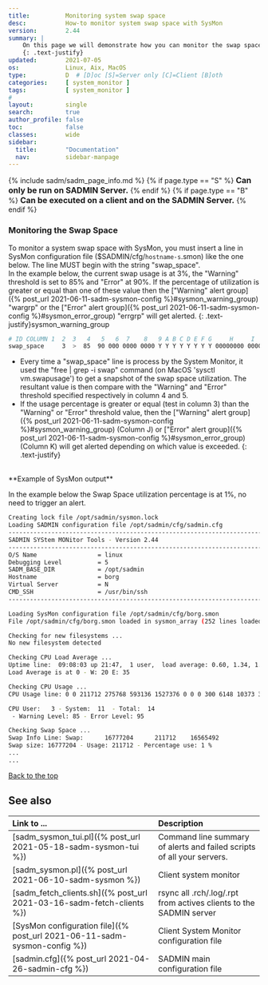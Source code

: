 ```yaml
---
title:          Monitoring system swap space
desc:           How-to monitor system swap space with SysMon
version:        2.44
summary: |         
    On this page we will demonstrate how you can monitor the swap space utilization of a system.
    {: .text-justify}
updated:        2021-07-05
os:             Linux, Aix, MacOS
type:           D  # [D]oc [S]=Server only [C]=Client [B]oth
categories:     [ system_monitor ] 
tags:           [ system_monitor ] 
#
layout:         single
search:         true
author_profile: false
toc:            false
classes:        wide
sidebar:
  title:        "Documentation"
  nav:          sidebar-manpage
---
```

<a id="top_of_page"></a>

{% include sadm/sadm_page_info.md %}
{% if page.type == "S" %}
<font size="3"><strong>Can only be run on SADMIN Server.</strong></font>
{% endif %}
{% if page.type == "B" %}
<font size="3"><strong>Can be executed on a client and on the SADMIN Server.</strong></font>
{% endif %}


<a id="swapspace"></a>
### Monitoring the Swap Space

To monitor a system swap space with SysMon, you must insert a line in SysMon configuration file 
($SADMIN/cfg/`hostname-s`.smon) like the one below. The line MUST begin with the string "swap_space".  
In the example below, the current swap usage is at 3%, the "Warning" threshold is set to 85% and 
"Error" at 90%. If the percentage of utilization is greater or equal than one of these value then 
the ["Warning" alert group]({% post_url 2021-06-11-sadm-sysmon-config %}#sysmon_warning_group) 
"wargrp" or the ["Error" alert group]({% post_url 2021-06-11-sadm-sysmon-config %}#sysmon_error_group) 
"errgrp" will get alerted.
{: .text-justify}sysmon_warning_group

```bash
# ID COLUMN 1  2  3   4   5   6  7    8   9 A B C D E F G     H     I     J       K   L
swap_space     3  >  85  90 000 0000 0000 Y Y Y Y Y Y Y Y 00000000 0000 wargrp errgrp -
```

- Every time a "swap_space" line is process by the System Monitor, it used the "free | grep -i swap" 
command (on MacOS 'sysctl vm.swapusage') to get a snapshot of the swap space utilization. The 
resultant value is then compare with the "Warning" and "Error" threshold specified respectively 
in column 4 and 5.  
- If the usage percentage is greater or equal (test in column 3) than the "Warning" or "Error" 
threshold value, then the 
["Warning" alert group]({% post_url 2021-06-11-sadm-sysmon-config %}#sysmon_warning_group) (Column J) 
or ["Error" alert group]({% post_url 2021-06-11-sadm-sysmon-config %}#sysmon_error_group) (Column K) 
will get alerted depending on which value is exceeded.
{: .text-justify}


<br>
**Example of SysMon output**  

In the example below the Swap Space utilization percentage is at 1%, no need to trigger an alert.

```bash
Creating lock file /opt/sadmin/sysmon.lock
Loading SADMIN configuration file /opt/sadmin/cfg/sadmin.cfg
------------------------------------------------------------------------------
SADMIN SYStem MONitor Tools - Version 2.44
------------------------------------------------------------------------------
O/S Name                 = linux
Debugging Level          = 5
SADM_BASE_DIR            = /opt/sadmin
Hostname                 = borg
Virtual Server           = N
CMD_SSH                  = /usr/bin/ssh
------------------------------------------------------------------------------

Loading SysMon configuration file /opt/sadmin/cfg/borg.smon
File /opt/sadmin/cfg/borg.smon loaded in sysmon_array (252 lines loaded)

Checking for new filesystems ...
No new filesystem detected

Checking CPU Load Average ...
Uptime line:  09:08:03 up 21:47,  1 user,  load average: 0.60, 1.34, 1.63
Load Average is at 0 - W: 20 E: 35

Checking CPU Usage ...
CPU Usage line: 0 0 211712 275768 593136 1527376 0 0 0 300 6148 10373 3 11 85 0 0

CPU User:   3 - System:  11  - Total:  14
 - Warning Level: 85 - Error Level: 95

Checking Swap Space ...
Swap Info Line: Swap:      16777204      211712    16565492
Swap size: 16777204 - Usage: 211712 - Percentage use: 1 %
...
...
```

[Back to the top](#top_of_page)







<a id="seealso"></a>
## See also

| Link to ...| Description |  
| :--- | :--- |  
| [sadm_sysmon_tui.pl]({% post_url 2021-05-18-sadm-sysmon-tui %})                   |  Command line summary of alerts and failed scripts of all your servers.  
| [sadm_sysmon.pl]({% post_url 2021-06-10-sadm-sysmon %})                           | Client system monitor   
| [sadm_fetch_clients.sh]({% post_url 2021-03-16-sadm-fetch-clients %})               | rsync all .rch/.log/.rpt from actives clients to the SADMIN server  
| [SysMon configuration file]({% post_url 2021-06-11-sadm-sysmon-config %})         | Client System Monitor configuration file   
| [sadmin.cfg]({% post_url 2021-04-26-sadmin-cfg %})                                | SADMIN main configuration file   

